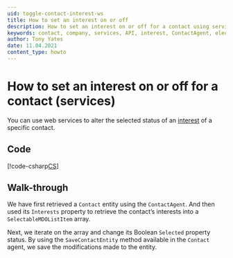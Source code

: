 ```yaml
---
uid: toggle-contact-interest-ws
title: How to set an interest on or off
description: How to set an interest on or off for a contact using services
keywords: contact, company, services, API, interest, ContactAgent, electableMDOListItem
author: Tony Yates
date: 11.04.2021
content_type: howto
---
```


# How to set an interest on or off for a contact (services)

You can use web services to alter the selected status of an [interest][1] of a specific contact.

## Code

[!code-csharp[CS](includes/toggle-interest-services.cs)]

## Walk-through

We have first retrieved a `Contact` entity using the `ContactAgent`. And then used its `Interests` property to retrieve the contact’s interests into a `SelectableMDOListItem` array.

Next, we iterate on the array and change its Boolean `Selected` property status. By using the `SaveContactEntity` method available in the `Contact` agent, we save the modifications made to the entity.

<!-- Referenced links -->
[1]: ../../../../company/reference/index.md#interests
